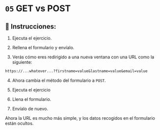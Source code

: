 # `05` GET vs POST

## 📝 Instrucciones:

1. Ejecuta el ejercicio.

2. Rellena el formulario y envíalo.

3. Verás cómo eres redirigido a una nueva ventana con una URL como la siguiente:

```txt
https://...whatever...?firstname=value&lastname=value&email=value
```

4. Ahora cambia el método del formulario a `POST`.

5. Ejecuta el ejercicio 

6. Llena el formulario.

7. Envíalo de nuevo.

Ahora la URL es mucho más simple, y los datos recogidos en el formulario están ocultos.
